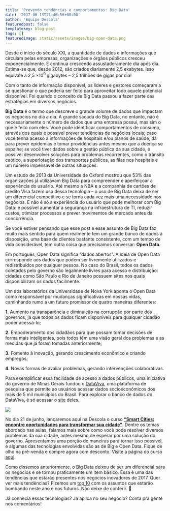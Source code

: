```yaml
---
title: 'Prevendo tendências e comportamentos: Big Data'
date: '2017-06-13T21:46:56+00:00'
author: 'Equipe Descola'
featuredpost: false
templatekey: blog-post
tags: []
featuredimage: static/assets/images/big-open-data.png
---
```


Desde o início do século XXI, a quantidade de dados e informações que circulam pelas empresas, organizações e órgãos públicos cresceu exponencialmente. E continua crescendo assustadoramente dia após dia. Estima-se que, desde 2012, são criados diariamente 2,5 exabytes. Isso equivale a 2,5 ×10<sup>9 </sup>gigabytes – 2,5 trilhões de gigas por dia!

Com o tanto de informação disponível, os líderes e gestores começaram a se questionar o que poderia ser feito para aproveitar todo aquele potencial disponível. Foi quando o conceito de Big Data passou a fazer parte das estratégias em diversos negócios.

**Big Data** é o termo que descreve o grande volume de dados que impactam os negócios no dia a dia. A grande sacada do Big Data, no entanto, não é necessariamente o número de dados que uma empresa possui, mas sim o que é feito com eles. Você pode identificar comportamentos de consumo, através dos quais é possível prever tendências de negócios locais; caso você tenha acesso a informações de hospitais e/ou planos de saúde, dá para prever epidemias e tomar providências antes mesmo que a doença se espalhe; se você tiver dados sobre a gestão pública da sua cidade, é possível desenvolver soluções para problemas recorrentes, como o trânsito caótico, a superlotação dos transportes públicos, as filas nos hospitais e um número impensável de outras situações.

Um estudo de 2013 da Universidade de Oxford mostrou que 53% das organizações já utilizavam Big Data para compreender e aperfeiçoar a experiência do usuário. Até mesmo a NBA e a companhia de cartões de crédito Visa fazem uso dessa tecnologia – o uso de Big Data deixa de ser um diferencial competitivo e se torna cada vez mais uma necessidade nos negócios. E não é só a experiência do usuário que pode melhorar com Big Data: é possível aumentar a segurança na infraestrutura de TI, reduzir custos, otimizar processos e prever movimentos de mercado antes da concorrência.

Se você estiver pensando que esse post e esse assunto de Big Data faz muito mais sentido para quem realmente tem um grande banco de dados à disposição, uma base de clientes bastante consistente, com um tempo de vida considerável, tem outra coisa que precisamos conversar: **Open Data**.

Em português, Open Data significa “dados abertos”. A ideia de Open Data corresponde aos dados que podem ser livremente utilizados e redistribuídos por qualquer pessoa. No caso do Brasil, todos os dados coletados pelo governo são legalmente livres para acesso e distribuição: cidades como São Paulo e Rio de Janeiro possuem sites nos quais disponibilizam os dados facilmente.

Um dos laboratórios da Universidade de Nova York aponta o Open Data como responsável por mudanças significativas em nossas vidas, caminhando rumo a um futuro promissor de quatro maneiras diferentes:

**1.** Aumento na transparência e diminuição na corrupção por parte dos governos, já que todos os dados ficam disponíveis para qualquer cidadão poder acessá-lo;

**2.** Empoderamento dos cidadãos para que possam tomar decisões de forma mais inteligentes, pois todos têm uma visão geral dos problemas e as medidas que já foram tomadas anteriormente;

**3.** Fomento à inovação, gerando crescimento econômico e criando empregos;

**4.** Novas formas de avaliar problemas, gerando intervenções colaborativas.

Para exemplificar essa facilidade de acesso a dados públicos, uma iniciativa do governo de Minas Gerais fundou o [DataViva](http://dataviva.info/pt/), uma plataforma de pesquisa que permite ao usuários acessar dados socioeconômicos dos mais de 5 mil municípios do Brasil. Para explorar o banco de dados do DataViva, é só acessar o [site](http://dataviva.info/pt/) deles.

![](https://descola.org/drops/wp-content/uploads/2017/06/dataviva1.png)

No dia 21 de junho, lançaremos aqui na Descola o curso **[“Smart Cities: encontre oportunidades para transformar sua cidade”](https://descola.org/curso/smart-cities)**. Dentre os temas abordado nas aulas, falamos mais sobre como você pode resolver diversos problemas da sua cidade, antes mesmo de esperar por uma solução do governo. Apresentamos uma porção de maneiras para tornar isso possível, e algumas das tecnologias envolvidas são as de Big e Open Data. Fique de olho na pré-venda e compre agora com desconto. Visite a página do curso [aqui](https://descola.org/curso/smart-cities).

Como dissemos anteriormente, o Big Data deixou de ser um diferencial para os negócios e se tornou praticamente um item básico. Essa é uma das tendências que estarão presentes nos negócios inovadores de 2017. Quer ver mais tendências? Fizemos um [top 10](https://descola.org/drops/tendencias-de-inovacao-para-2017/) com os assuntos que estarão bombando neste ano e nos futuros. Não deixe de conferir. 🙂

Já conhecia essas tecnologias? Já aplica no seu negócio? Conta pra gente nos comentários!

